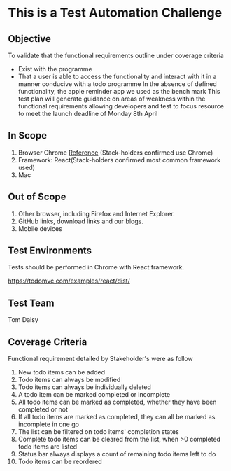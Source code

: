# This is a Test Automation Challenge

## Objective
To validate that the functional requirements outline under coverage criteria
- Exist with the programme
- That a user is able to access the functionality and interact with it in a manner conducive with a todo programme
  In the absence of defined functionality, the apple reminder app we used as the bench mark
  This test plan will generate guidance on areas of weakness within the functional requirements allowing developers and test to focus resource to meet the launch deadline of  Monday 8th April

## In Scope
1. Browser Chrome [Reference](https://www.oberlo.com/statistics/browser-market-share#:~:text=Market%20share%20(global)&text=As%20of%20February%202024%2C%20Google's,%25%2C%2047%20percentage%20points%20behind) (Stack-holders confirmed use Chrome)
2. Framework: React(Stack-holders confirmed most common framework used)
3. Mac

## Out of Scope
1. Other browser, including Firefox and Internet Explorer.
2. GitHub links, download links and our blogs.
3. Mobile devices

## Test Environments

Tests should be performed in Chrome with React framework.

https://todomvc.com/examples/react/dist/

## Test Team

Tom
Daisy

## Coverage Criteria
Functional requirement detailed by Stakeholder's were as follow

1. New todo items can be added
2. Todo items can always be modified
3. Todo items can always be individually deleted
4. A todo item can be marked completed or incomplete
5. All todo items can be marked as completed, whether they have been completed or not
6. If all todo items are marked as completed, they can all be marked as incomplete in one go
7. The list can be filtered on todo items' completion states
8. Complete todo items can be cleared from the list, when >0 completed todo items are listed
9. Status bar always displays a count of remaining todo items left to do
10. Todo items can be reordered
